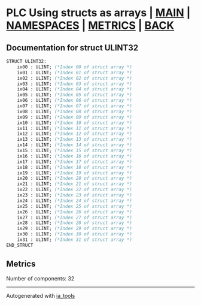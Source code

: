 # PLC Using structs as arrays | [MAIN] | [NAMESPACES] | [METRICS] | [BACK]  

## Documentation for struct ULINT32  

```pascal
STRUCT ULINT32:
    ix00 : ULINT; (*Index 00 of struct array *)
    ix01 : ULINT; (*Index 01 of struct array *)
    ix02 : ULINT; (*Index 02 of struct array *)
    ix03 : ULINT; (*Index 03 of struct array *)
    ix04 : ULINT; (*Index 04 of struct array *)
    ix05 : ULINT; (*Index 05 of struct array *)
    ix06 : ULINT; (*Index 06 of struct array *)
    ix07 : ULINT; (*Index 07 of struct array *)
    ix08 : ULINT; (*Index 08 of struct array *)
    ix09 : ULINT; (*Index 09 of struct array *)
    ix10 : ULINT; (*Index 10 of struct array *)
    ix11 : ULINT; (*Index 11 of struct array *)
    ix12 : ULINT; (*Index 12 of struct array *)
    ix13 : ULINT; (*Index 13 of struct array *)
    ix14 : ULINT; (*Index 14 of struct array *)
    ix15 : ULINT; (*Index 15 of struct array *)
    ix16 : ULINT; (*Index 16 of struct array *)
    ix17 : ULINT; (*Index 17 of struct array *)
    ix18 : ULINT; (*Index 18 of struct array *)
    ix19 : ULINT; (*Index 19 of struct array *)
    ix20 : ULINT; (*Index 20 of struct array *)
    ix21 : ULINT; (*Index 21 of struct array *)
    ix22 : ULINT; (*Index 22 of struct array *)
    ix23 : ULINT; (*Index 23 of struct array *)
    ix24 : ULINT; (*Index 24 of struct array *)
    ix25 : ULINT; (*Index 25 of struct array *)
    ix26 : ULINT; (*Index 26 of struct array *)
    ix27 : ULINT; (*Index 27 of struct array *)
    ix28 : ULINT; (*Index 28 of struct array *)
    ix29 : ULINT; (*Index 29 of struct array *)
    ix30 : ULINT; (*Index 30 of struct array *)
    ix31 : ULINT; (*Index 31 of struct array *)
END_STRUCT
```

## Metrics  

Number of components: 32  

---
Autogenerated with [ia_tools](https://github.com/tkucic/ia_tools)  

[MAIN]: ../../../../index_st.md
[NAMESPACES]: ../../nsList_st.md
[METRICS]: ../../../metrics_st.md
[BACK]: ../nsMain_st.md
